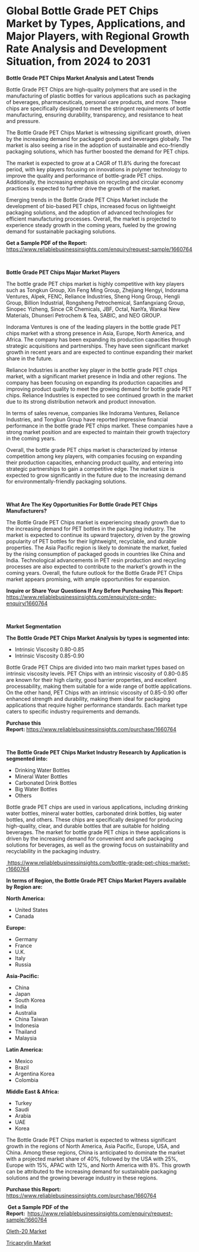 <p><h1>Global Bottle Grade PET Chips Market by Types, Applications, and Major Players, with Regional Growth Rate Analysis and Development Situation, from 2024 to 2031</h1></p><p><strong>Bottle Grade PET Chips Market Analysis and Latest Trends</strong></p>
<p><p>Bottle Grade PET Chips are high-quality polymers that are used in the manufacturing of plastic bottles for various applications such as packaging of beverages, pharmaceuticals, personal care products, and more. These chips are specifically designed to meet the stringent requirements of bottle manufacturing, ensuring durability, transparency, and resistance to heat and pressure.</p><p>The Bottle Grade PET Chips Market is witnessing significant growth, driven by the increasing demand for packaged goods and beverages globally. The market is also seeing a rise in the adoption of sustainable and eco-friendly packaging solutions, which has further boosted the demand for PET chips.</p><p>The market is expected to grow at a CAGR of 11.8% during the forecast period, with key players focusing on innovations in polymer technology to improve the quality and performance of bottle-grade PET chips. Additionally, the increasing emphasis on recycling and circular economy practices is expected to further drive the growth of the market.</p><p>Emerging trends in the Bottle Grade PET Chips Market include the development of bio-based PET chips, increased focus on lightweight packaging solutions, and the adoption of advanced technologies for efficient manufacturing processes. Overall, the market is projected to experience steady growth in the coming years, fueled by the growing demand for sustainable packaging solutions.</p></p>
<p><strong>Get a Sample PDF of the Report:&nbsp;</strong> <a href="https://www.reliablebusinessinsights.com/enquiry/request-sample/1660764">https://www.reliablebusinessinsights.com/enquiry/request-sample/1660764</a></p>
<p>&nbsp;</p>
<p><strong>Bottle Grade PET Chips Major Market Players</strong></p>
<p><p>The bottle grade PET chips market is highly competitive with key players such as Tongkun Group, Xin Feng Ming Group, Zhejiang Hengyi, Indorama Ventures, Alpek, FENC, Reliance Industries, Sheng Hong Group, Hengli Group, Billion Industrial, Rongsheng Petrochemical, Sanfangxiang Group, Sinopec Yizheng, Since CR Chemicals, JBF, Octal, NanYa, Wankai New Materials, Dhunseri Petrochem & Tea, SABIC, and NEO GROUP.</p><p>Indorama Ventures is one of the leading players in the bottle grade PET chips market with a strong presence in Asia, Europe, North America, and Africa. The company has been expanding its production capacities through strategic acquisitions and partnerships. They have seen significant market growth in recent years and are expected to continue expanding their market share in the future.</p><p>Reliance Industries is another key player in the bottle grade PET chips market, with a significant market presence in India and other regions. The company has been focusing on expanding its production capacities and improving product quality to meet the growing demand for bottle grade PET chips. Reliance Industries is expected to see continued growth in the market due to its strong distribution network and product innovation.</p><p>In terms of sales revenue, companies like Indorama Ventures, Reliance Industries, and Tongkun Group have reported impressive financial performance in the bottle grade PET chips market. These companies have a strong market position and are expected to maintain their growth trajectory in the coming years.</p><p>Overall, the bottle grade PET chips market is characterized by intense competition among key players, with companies focusing on expanding their production capacities, enhancing product quality, and entering into strategic partnerships to gain a competitive edge. The market size is expected to grow significantly in the future due to the increasing demand for environmentally-friendly packaging solutions.</p></p>
<p>&nbsp;</p>
<p><strong>What Are The Key Opportunities For Bottle Grade PET Chips Manufacturers?</strong></p>
<p><p>The Bottle Grade PET Chips market is experiencing steady growth due to the increasing demand for PET bottles in the packaging industry. The market is expected to continue its upward trajectory, driven by the growing popularity of PET bottles for their lightweight, recyclable, and durable properties. The Asia Pacific region is likely to dominate the market, fueled by the rising consumption of packaged goods in countries like China and India. Technological advancements in PET resin production and recycling processes are also expected to contribute to the market's growth in the coming years. Overall, the future outlook for the Bottle Grade PET Chips market appears promising, with ample opportunities for expansion.</p></p>
<p><strong>Inquire or Share Your Questions If Any Before Purchasing This Report:</strong> <a href="https://www.reliablebusinessinsights.com/enquiry/pre-order-enquiry/1660764">https://www.reliablebusinessinsights.com/enquiry/pre-order-enquiry/1660764</a></p>
<p>&nbsp;</p>
<p><strong>Market Segmentation</strong></p>
<p><strong>The Bottle Grade PET Chips Market Analysis by types is segmented into:</strong></p>
<p><ul><li>Intrinsic Viscosity 0.80-0.85</li><li>Intrinsic Viscosity 0.85-0.90</li></ul></p>
<p><p>Bottle Grade PET Chips are divided into two main market types based on intrinsic viscosity levels. PET Chips with an intrinsic viscosity of 0.80-0.85 are known for their high clarity, good barrier properties, and excellent processability, making them suitable for a wide range of bottle applications. On the other hand, PET Chips with an intrinsic viscosity of 0.85-0.90 offer enhanced strength and durability, making them ideal for packaging applications that require higher performance standards. Each market type caters to specific industry requirements and demands.</p></p>
<p><strong>Purchase this Report:&nbsp;</strong><a href="https://www.reliablebusinessinsights.com/purchase/1660764">https://www.reliablebusinessinsights.com/purchase/1660764</a></p>
<p>&nbsp;</p>
<p><strong>The Bottle Grade PET Chips Market Industry Research by Application is segmented into:</strong></p>
<p><ul><li>Drinking Water Bottles</li><li>Mineral Water Bottles</li><li>Carbonated Drink Bottles</li><li>Big Water Bottles</li><li>Others</li></ul></p>
<p><p>Bottle grade PET chips are used in various applications, including drinking water bottles, mineral water bottles, carbonated drink bottles, big water bottles, and others. These chips are specifically designed for producing high-quality, clear, and durable bottles that are suitable for holding beverages. The market for bottle grade PET chips in these applications is driven by the increasing demand for convenient and safe packaging solutions for beverages, as well as the growing focus on sustainability and recyclability in the packaging industry.</p></p>
<p><a href="https://www.reliablebusinessinsights.com/bottle-grade-pet-chips-market-r1660764">&nbsp;https://www.reliablebusinessinsights.com/bottle-grade-pet-chips-market-r1660764</a></p>
<p><strong>In terms of Region, the Bottle Grade PET Chips Market Players available by Region are:</strong></p>
<p>
    <p> <strong> North America: </strong>
        <ul>
            <li>United States</li>
            <li>Canada</li>
        </ul>
        </p> 
    <p> <strong> Europe: </strong>
        <ul>
            <li>Germany</li>
            <li>France</li>
            <li>U.K.</li>
            <li>Italy</li>
            <li>Russia</li>
        </ul>
        </p> 
    <p> <strong> Asia-Pacific: </strong>
        <ul>
            <li>China</li>
            <li>Japan</li>
            <li>South Korea</li>
            <li>India</li>
            <li>Australia</li>
            <li>China Taiwan</li>
            <li>Indonesia</li>
            <li>Thailand</li>
            <li>Malaysia</li>
        </ul>
        </p> 
    <p> <strong> Latin America: </strong>
        <ul>
            <li>Mexico</li>
            <li>Brazil</li>
            <li>Argentina Korea</li>
            <li>Colombia</li>
        </ul>
        </p> 
    <p> <strong> Middle East & Africa: </strong>
        <ul>
            <li>Turkey</li>
            <li>Saudi</li>
            <li>Arabia</li>
            <li>UAE</li>
            <li>Korea</li>
        </ul>
    </p>
    </p>
<p><p>The Bottle Grade PET Chips market is expected to witness significant growth in the regions of North America, Asia Pacific, Europe, USA, and China. Among these regions, China is anticipated to dominate the market with a projected market share of 40%, followed by the USA with 25%, Europe with 15%, APAC with 12%, and North America with 8%. This growth can be attributed to the increasing demand for sustainable packaging solutions and the growing beverage industry in these regions.</p></p>
<p><strong>Purchase this Report: </strong><a href="https://www.reliablebusinessinsights.com/purchase/1660764">https://www.reliablebusinessinsights.com/purchase/1660764</a></p>
<p>&nbsp;<strong>Get a Sample PDF of the Report:&nbsp;&nbsp;</strong><a href="https://www.reliablebusinessinsights.com/enquiry/request-sample/1660764">https://www.reliablebusinessinsights.com/enquiry/request-sample/1660764</a></p>
<p><strong></strong></p>
<p><p><a href="https://github.com/dancokkoe288/Market-Research-Report-List-1/blob/main/oleth-20-market.md">Oleth-20 Market</a></p><p><a href="https://github.com/lamhaoka57/Market-Research-Report-List-1/blob/main/tricaprylin-market.md">Tricaprylin Market</a></p></p>